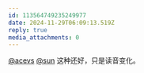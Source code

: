 ```yaml
---
id: 113564749235249977
date: 2024-11-29T06:09:13.519Z
reply: true
media_attachments: 0
---
```


[@acevs](https://mastodon.social/@acevs) [@sun](https://jiong.us/@sun) 这种还好，只是读音变化。

